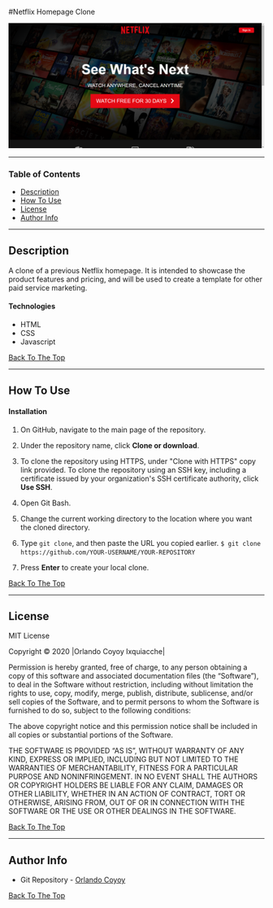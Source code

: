 #Netflix Homepage Clone

![Project Image](img/pageview.png)

---

### Table of Contents

- [Description](#description)
- [How To Use](#how-to-use)
- [License](#license)
- [Author Info](#author-info)

---

## Description

A clone of a previous Netflix homepage. It is intended to showcase the product features and pricing, and will be used to create a template for other paid service marketing.

#### Technologies

- HTML
- CSS
- Javascript

[Back To The Top](#netflix-homepage-clone)

---

## How To Use

#### Installation

1. On GitHub, navigate to the main page of the repository.

2. Under the repository name, click **Clone or download**.

3. To clone the repository using HTTPS, under "Clone with HTTPS" copy link provided. To clone the repository using an SSH key, including a certificate issued by your organization's SSH certificate authority, click **Use SSH**.

4. Open Git Bash.

5. Change the current working directory to the location where you want the cloned directory.

6. Type `git clone`, and then paste the URL you copied earlier.
   `$ git clone https://github.com/YOUR-USERNAME/YOUR-REPOSITORY`

7. Press **Enter** to create your local clone.

[Back To The Top](#netflix-homepage-clone)

---

## License

MIT License

Copyright © 2020 |Orlando Coyoy Ixquiacche|

Permission is hereby granted, free of charge, to any person obtaining a copy of this software and associated documentation files (the “Software”), to deal in the Software without restriction, including without limitation the rights to use, copy, modify, merge, publish, distribute, sublicense, and/or sell copies of the Software, and to permit persons to whom the Software is furnished to do so, subject to the following conditions:

The above copyright notice and this permission notice shall be included in all copies or substantial portions of the Software.

THE SOFTWARE IS PROVIDED “AS IS”, WITHOUT WARRANTY OF ANY KIND, EXPRESS OR IMPLIED, INCLUDING BUT NOT LIMITED TO THE WARRANTIES OF MERCHANTABILITY, FITNESS FOR A PARTICULAR PURPOSE AND NONINFRINGEMENT. IN NO EVENT SHALL THE AUTHORS OR COPYRIGHT HOLDERS BE LIABLE FOR ANY CLAIM, DAMAGES OR OTHER LIABILITY, WHETHER IN AN ACTION OF CONTRACT, TORT OR OTHERWISE, ARISING FROM, OUT OF OR IN CONNECTION WITH THE SOFTWARE OR THE USE OR OTHER DEALINGS IN THE SOFTWARE.

[Back To The Top](#netflix-homepage-clone)

---

## Author Info

- Git Repository - [Orlando Coyoy](https://github.com/ocoyoyix)

[Back To The Top](#netflix-homepage-clone)
